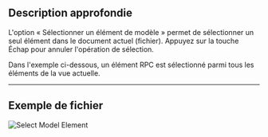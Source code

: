 ## Description approfondie
L'option « Sélectionner un élément de modèle » permet de sélectionner un seul élément dans le document actuel (fichier). Appuyez sur la touche Échap pour annuler l'opération de sélection.

Dans l'exemple ci-dessous, un élément RPC est sélectionné parmi tous les éléments de la vue actuelle.
___
## Exemple de fichier

![Select Model Element](./Dynamo.Nodes.DSModelElementSelection_img.jpg)

